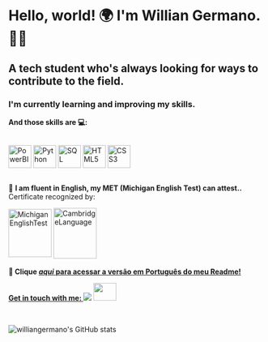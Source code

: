 <!--Titulo e descrição breve-->
<h1> Hello, world! 🌍
I'm <b> Willian Germano. 👨‍💻</b></h1>
<h2> A tech student who's always looking for ways to contribute to the field.</h2>
<h3> I'm currently learning and improving my skills.</h3>

<!--Conhecimentos-->

<p><strong> And those skills are 💻:</strong></p>
<div style="display: block"><br>
  <img align="center" alt="PowerBI" height="45" width="45" src="https://www.edds.com.pk/wp-content/uploads/2018/03/PowerBI-Logo-e1521610005301.png">
  <img align="center" alt="Python" height="45" width="45" src="https://qph.cf2.quoracdn.net/main-qimg-28cadbd02699c25a88e5c78d73c7babc">
  <img align="center" alt="SQL" height="45" width="45" src="https://w7.pngwing.com/pngs/286/519/png-transparent-microsoft-azure-sql-database-microsoft-sql-server-azure-sql-data-warehouse-logo-text-logo-microsoft-azure-thumbnail.png">
  <img align="center" alt="HTML5" height="45" width="45" src="https://upload.wikimedia.org/wikipedia/commons/thumb/6/61/HTML5_logo_and_wordmark.svg/2048px-HTML5_logo_and_wordmark.svg.png">
  <img align="center" alt="CSS3" height="45" width="45" src="https://upload.wikimedia.org/wikipedia/commons/thumb/d/d5/CSS3_logo_and_wordmark.svg/340px-CSS3_logo_and_wordmark.svg.png">
</div>
<br>
<div>
  
💬 <strong>I am fluent in English, my MET (Michigan English Test) can attest.</i>.</strong> Certificate recognized by:
<div style="display: block">
  <img align="center" alt="MichiganEnglishTest" height="95" width="85" src="https://brand.umich.edu/assets/brand/style-guide/logo-guidelines/U-M_Logo-Hex.png">
  <img align="center" alt="CambridgeLanguage" height="100" width="85" src="https://banner2.cleanpng.com/20180815/bow/kisspng-cambridge-assessment-english-tkt-english-language-cambridge-assessment-english-trade-profile-5b74b176bee1c7.1162088915343742627819.jpg">
</div>
<br>
<b>👀 Clique <i><a href="http://www.starplus.com">aqui</i> para acessar a versão em Português do meu Readme! </b>
  <!--Contato-->
  
<strong> Get in touch with me: </strong>
     <a href="https://www.linkedin.com/in/willian-germano-043179226/" target="_blank"><img src="https://img.shields.io/badge/-LinkedIn-%230077B5?style=for-the-badge&logo=linkedin&logoColor=white" target="_blank"></a> 
    <a href = "mailto:dev.williangermano@gmail.com"><img height="35" width="45" src="https://upload.wikimedia.org/wikipedia/commons/thumb/7/7e/Gmail_icon_%282020%29.svg/512px-Gmail_icon_%282020%29.svg.png" target="_blank"></a>
</div>
<br>
</div>

<!--Mostrar minhas stats do Github-->
![williangermano's GitHub stats](https://github-readme-stats.vercel.app/api?username=williangermano&show_icons=true&theme=radical)
